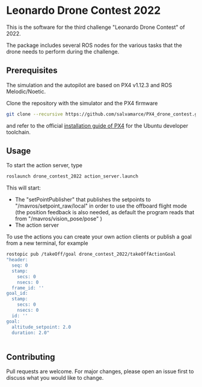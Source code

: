 # Leonardo Drone Contest 2022

This is the software for the third challenge "Leonardo Drone Contest" of 2022. 

The package includes several ROS nodes for the various tasks that the drone needs to 
perform during the challenge.

## Prerequisites

The simulation and the autopilot are based on PX4 v1.12.3 and ROS Melodic/Noetic.

Clone the repository with the simulator and the PX4 firmware 

```bash
git clone --recursive https://github.com/salvamarce/PX4_drone_contest.git PX4-Autopilot
```

and refer to the official [installation guide of PX4](https://docs.px4.io/master/en/dev_setup/building_px4.html) for the Ubuntu developer toolchain.

## Usage

To start the action server, type

```bash
roslaunch drone_contest_2022 action_server.launch
```
This will start:
  
  - The "setPointPublisher" that publishes the setpoints to "/mavros/setpoint_raw/local" in order to use the offboard flight mode (the position feedback is also needed, as default the program reads that from "/mavros/vision_pose/pose" )
  - The action server 

To use the actions you can create your own action clients or publish a goal from a new terminal, for example


```bash
rostopic pub /takeOff/goal drone_contest_2022/takeOffActionGoal 
"header:
  seq: 0
  stamp:
    secs: 0
    nsecs: 0
  frame_id: ''
goal_id:
  stamp:
    secs: 0
    nsecs: 0
  id: ''
goal:
  altitude_setpoint: 2.0
  duration: 2.0" 
 
```

## Contributing
Pull requests are welcome. For major changes, please open an issue first to discuss what you would like to change.
